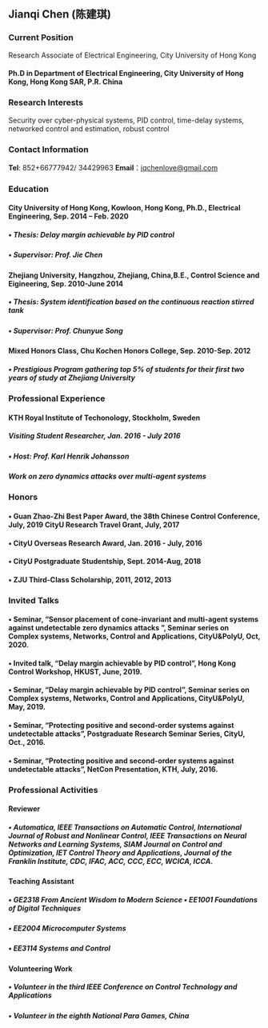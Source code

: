 
##  Jianqi Chen (陈建琪)

###  Current Position
Research Associate of Electrical Engineering, City University of Hong Kong

#### Ph.D in Department of Electrical Engineering, City University of Hong Kong, Hong Kong SAR, P.R. China

### Research Interests
 Security over cyber-physical systems, PID control, time-delay systems, networked control and estimation, robust control

### Contact Information
**Tel**: 852+66777942/ 34429963
 **Email**：jqchenlove@gmail.com

### Education
#### City University of Hong Kong, Kowloon, Hong Kong, Ph.D., Electrical Engineering, Sep. 2014 – Feb. 2020
#####  • Thesis: Delay margin achievable by PID control
##### • Supervisor: Prof. Jie Chen
#### Zhejiang University, Hangzhou, Zhejiang, China,B.E., Control Science and Eigineering, Sep. 2010-June 2014
##### • Thesis: System identification based on the continuous reaction stirred tank
##### • Supervisor: Prof. Chunyue Song
#### Mixed Honors Class, Chu Kochen Honors College, Sep. 2010-Sep. 2012
##### • Prestigious Program gathering top 5% of students for their first two years of study at Zhejiang University

### Professional Experience
#### KTH Royal Institute of Techonology, Stockholm, Sweden
##### Visiting Student Researcher, Jan. 2016 - July 2016
##### • Host: Prof. Karl Henrik Johansson
##### Work on zero dynamics attacks over multi-agent systems

### Honors
#### • Guan Zhao-Zhi Best Paper Award, the 38th Chinese Control Conference, July, 2019 CityU Research Travel Grant, July, 2017
#### • CityU Overseas Research Award, Jan. 2016 - July, 2016
#### • CityU Postgraduate Studentship, Sept. 2014-Aug, 2018
#### • ZJU Third-Class Scholarship, 2011, 2012, 2013


### Invited Talks
#### • Seminar, “Sensor placement of cone-invariant and multi-agent systems against undetectable zero dynamics attacks ”, Seminar series on Complex systems, Networks, Control and Applications, CityU&PolyU, Oct, 2020.
#### • Invited talk, “Delay margin achievable by PID control”, Hong Kong Control Workshop, HKUST, June, 2019.
#### • Seminar, “Delay margin achievable by PID control”, Seminar series on Complex systems, Networks, Control and Applications, CityU&PolyU, May, 2019.
#### • Seminar, “Protecting positive and second-order systems against undetectable attacks”, Postgraduate Research Seminar Series, CityU, Oct., 2016.
#### • Seminar, “Protecting positive and second-order systems against undetectable attacks”, NetCon Presentation, KTH, July, 2016.

### Professional Activities
#### Reviewer
##### • Automatica, IEEE Transactions on Automatic Control, International Journal of Robust and Nonlinear Control, IEEE Transactions on Neural Networks and Learning Systems, SIAM Journal on Control and Optimization, IET Control Theory and Applications, Journal of the Franklin Institute, CDC, IFAC, ACC, CCC, ECC, WCICA, ICCA.
#### Teaching Assistant
##### • GE2318 From Ancient Wisdom to Modern Science • EE1001 Foundations of Digital Techniques
##### • EE2004 Microcomputer Systems
##### • EE3114 Systems and Control
#### Volunteering Work
##### • Volunteer in the third IEEE Conference on Control Technology and Applications
##### • Volunteer in the eighth National Para Games, China


